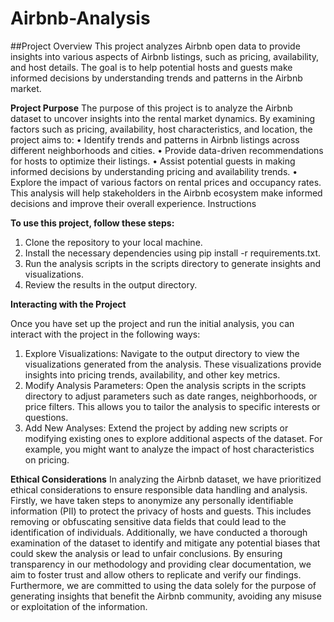 # Airbnb-Analysis

##Project Overview
This project analyzes Airbnb open data to provide insights into various aspects of Airbnb listings, such as pricing, availability, and host details. The goal is to help potential hosts and guests make informed decisions by understanding trends and patterns in the Airbnb market.

**Project Purpose**
The purpose of this project is to analyze the Airbnb dataset to uncover insights into the rental market dynamics. By examining factors such as pricing, availability, host characteristics, and location, the project aims to:
•	Identify trends and patterns in Airbnb listings across different neighborhoods and cities.
•	Provide data-driven recommendations for hosts to optimize their listings.
•	Assist potential guests in making informed decisions by understanding pricing and availability trends.
•	Explore the impact of various factors on rental prices and occupancy rates.
This analysis will help stakeholders in the Airbnb ecosystem make informed decisions and improve their overall experience.
Instructions


**To use this project, follow these steps:**

1.	Clone the repository to your local machine.
2.	Install the necessary dependencies using pip install -r requirements.txt.
3.	Run the analysis scripts in the scripts directory to generate insights and visualizations.
4.	Review the results in the output directory.

**Interacting with the Project**

Once you have set up the project and run the initial analysis, you can interact with the project in the following ways:
1.	Explore Visualizations: Navigate to the output directory to view the visualizations generated from the analysis. These visualizations provide insights into pricing trends, availability, and other key metrics.
2.	Modify Analysis Parameters: Open the analysis scripts in the scripts directory to adjust parameters such as date ranges, neighborhoods, or price filters. This allows you to tailor the analysis to specific interests or questions.
3.	Add New Analyses: Extend the project by adding new scripts or modifying existing ones to explore additional aspects of the dataset. For example, you might want to analyze the impact of host characteristics on pricing.

**Ethical Considerations**
In analyzing the Airbnb dataset, we have prioritized ethical considerations to ensure responsible data handling and analysis. Firstly, we have taken steps to anonymize any personally identifiable information (PII) to protect the privacy of hosts and guests. This includes removing or obfuscating sensitive data fields that could lead to the identification of individuals. Additionally, we have conducted a thorough examination of the dataset to identify and mitigate any potential biases that could skew the analysis or lead to unfair conclusions. By ensuring transparency in our methodology and providing clear documentation, we aim to foster trust and allow others to replicate and verify our findings. Furthermore, we are committed to using the data solely for the purpose of generating insights that benefit the Airbnb community, avoiding any misuse or exploitation of the information.

